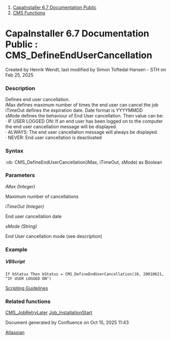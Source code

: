 <div id="page">

<div id="main" class="aui-page-panel">

<div id="main-header">

<div id="breadcrumb-section">

1.  [CapaInstaller 6.7 Documentation Public](index.html)
2.  [CMS Functions](CMS-Functions_20342569060.html)

</div>

# <span id="title-text"> CapaInstaller 6.7 Documentation Public : CMS_DefineEndUserCancellation </span>

</div>

<div id="content" class="view">

<div class="page-metadata">

Created by <span class="author"> Henrik Wendt</span>, last modified by <span class="editor"> Simon Toftedal Hansen - STH</span> on Feb 25, 2025

</div>

<div id="main-content" class="wiki-content group">

### Description

Defines end user cancellation.  
iMax defines maximum number of times the end user can cancel the job  
iTimeOut defines the expiration date. Date format is YYYYMMDD  
sMode defines the behaviour of End User cancellation. Then value can be:  
· IF USER LOGGED ON: If an end user has been logged on to the computer the end user cancellation message will be displayed.  
· ALWAYS: The end user cancellation message will always be displayed.  
· NEVER: End user cancellation is deactivated 

  

### Syntax

:vb: CMS_DefineEndUserCancellation(iMax, iTimeOut, sMode) as Boolean

  

### Parameters

*iMax (Integer)*

Maximum number of cancellations

*iTimeOut (Integer)*

End user cancellation date

*sMode (String)*

End User cancellation mode (see description)

  

### Example

##### **VBScript**

<div class="code panel pdl" style="border-width: 1px;">

<div class="codeContent panelContent pdl">

``` syntaxhighlighter-pre
If bStatus Then bStatus = CMS_DefineEndUserCancellation(10, 20010621, "IF USER LOGGED ON")
```

</div>

</div>

<a href="https://capasystems.atlassian.net/wiki/spaces/CI67DOC/pages/20342575822/Scripting+Guidelines" data-linked-resource-id="20342575822" data-linked-resource-version="1" data-linked-resource-type="page">Scripting Guidelines</a>

  

### Related functions

<a href="CMS_JobRetryLater_20342569886.html" data-linked-resource-id="20342569886" data-linked-resource-version="2" data-linked-resource-type="page">CMS_JobRetryLater</a> <a href="https://capasystems.atlassian.net/wiki/spaces/CI67DOC/pages/20342572175/Job_InstallationStart" data-linked-resource-id="20342572175" data-linked-resource-version="1" data-linked-resource-type="page">Job_InstallationStart</a>

</div>

</div>

</div>

<div id="footer" role="contentinfo">

<div class="section footer-body">

Document generated by Confluence on Oct 15, 2025 11:43

<div id="footer-logo">

[Atlassian](http://www.atlassian.com/)

</div>

</div>

</div>

</div>
